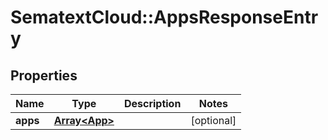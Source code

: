 # SematextCloud::AppsResponseEntry

## Properties

| Name     | Type                           | Description | Notes      |
| -------- | ------------------------------ | ----------- | ---------- |
| **apps** | [**Array&lt;App&gt;**](App.md) |             | [optional] |
